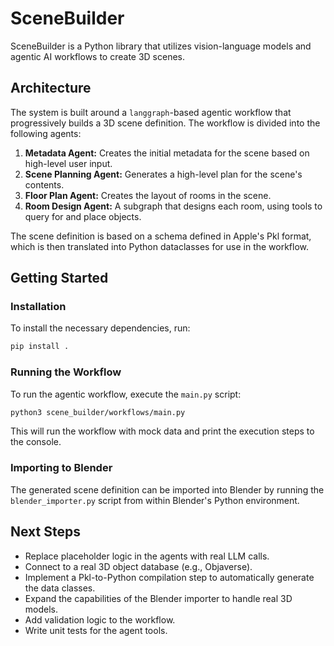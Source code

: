 # SceneBuilder

SceneBuilder is a Python library that utilizes vision-language models and agentic AI workflows to create 3D scenes.

## Architecture

The system is built around a `langgraph`-based agentic workflow that progressively builds a 3D scene definition. The workflow is divided into the following agents:

1. **Metadata Agent:** Creates the initial metadata for the scene based on high-level user input.
2. **Scene Planning Agent:** Generates a high-level plan for the scene's contents.
3. **Floor Plan Agent:** Creates the layout of rooms in the scene.
4. **Room Design Agent:** A subgraph that designs each room, using tools to query for and place objects.

The scene definition is based on a schema defined in Apple's Pkl format, which is then translated into Python dataclasses for use in the workflow.

## Getting Started

### Installation

To install the necessary dependencies, run:

```bash
pip install .
```

### Running the Workflow

To run the agentic workflow, execute the `main.py` script:

```bash
python3 scene_builder/workflows/main.py
```

This will run the workflow with mock data and print the execution steps to the console.

### Importing to Blender

The generated scene definition can be imported into Blender by running the `blender_importer.py` script from within Blender's Python environment.

## Next Steps

* Replace placeholder logic in the agents with real LLM calls.
* Connect to a real 3D object database (e.g., Objaverse).
* Implement a Pkl-to-Python compilation step to automatically generate the data classes.
* Expand the capabilities of the Blender importer to handle real 3D models.
* Add validation logic to the workflow.
* Write unit tests for the agent tools.
